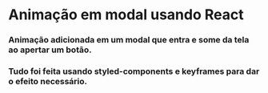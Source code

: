 # Animação em modal usando React
### Animação adicionada em um modal que entra e some da tela ao apertar um botão.
### Tudo foi feita usando styled-components e keyframes para dar o efeito necessário.